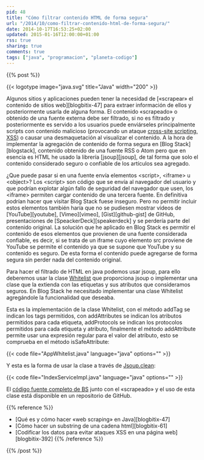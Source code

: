 ```yaml
---
pid: 48
title: "Cómo filtrar contenido HTML de forma segura"
url: "/2014/10/como-filtrar-contenido-html-de-forma-segura/"
date: 2014-10-17T16:53:25+02:00
updated: 2015-01-16T12:00:00+01:00
rss: true
sharing: true
comments: true
tags: ["java", "programacion", "planeta-codigo"]
---
```


{{% post %}}


{{< logotype image="java.svg" title="Java" width="200" >}}

Algunos sitios y aplicaciones pueden tener la necesidad de [«scrapear» el contenido de sitios web][blogbitix-47] para extraer información de ellos y posteriormente usarla de alguna forma. El contenido «scrapeado» o obtenido de una fuente externa debe ser filtrado, si no es filtrado y posteriormente es servido a los usuarios puede enviárseles principalmente scripts con contenido malicioso (provocando un ataque [cross-site scripting, XSS](https://en.wikipedia.org/wiki/Cross-site_scripting)) o causar una desmaquetación al visualizar el contenido. A la hora de implementar la agregación de contenido de forma segura en [Blog Stack][blogstack], contenido obtenido de una fuente RSS o Atom pero que en esencia es HTML he usado la librería [jsoup][jsoup], de tal forma que solo el contenido considerado seguro o confiable de los artículos sea agregado.

¿Que puede pasar si en una fuente envía elementos &lt;script&gt;, &lt;iframe&gt; u &lt;object&gt;? Los &lt;script&gt; son código que se envía al navegador del usuario y que podrían explotar algún fallo de seguridad del navegador que usen, los &lt;iframe&gt; permiten cargar contenido de una tercera fuente. En definitiva podrían hacer que visitar Blog Stack fuese inseguro. Pero no permitir incluir estos elementos también haría que no se pudiesen mostrar vídeos de [YouTube][youtube], [Vimeo][vimeo], [Gist][github-gist] de GitHub, presentaciones de [SpeackerDeck][speakerdeck] y se perdería parte del contenido original. La solución que he aplicado en Blog Stack es permitir el contenido de esos elementos que provienen de una fuente considerada confiable, es decir, si se trata de un iframe cuyo elemento src proviene de YouTube se permite el contenido ya que se supone que YouTube y su contenido es seguro. De esta forma el contenido puede agregarse de forma segura sin perder nada del contenido original.

Para hacer el filtrado de HTML en java podemos usar jsoup, para ello deberemos usar la clase [Whitelist](http://jsoup.org/apidocs/org/jsoup/safety/Whitelist.html) que proporciona jsoup o implementar una clase que la extienda con las etiquetas y sus atributos que consideramos seguros. En Blog Stack he necesitado implementar una clase Whitelist agregándole la funcionalidad que deseaba.

Esta es la implementación de la clase Whitelist, con el método addTag se indican los tags permitidos, con addAttributes se indican los atributos permitidos para cada etiqueta, addProtocols se indican los protocolos permitidos para cada etiqueta y atributo, finalmente el método addAttribute permite usar una expresión regular para el valor del atributo, esto se comprueba en el método isSafeAttribute:

{{< code file="AppWhitelist.java" language="java" options="" >}}

Y esta es la forma de usar la clase a través de [Jsoup.clean](http://jsoup.org/apidocs/org/jsoup/Jsoup.html#clean%28java.lang.String,%20java.lang.String,%20org.jsoup.safety.Whitelist%29):

{{< code file="IndexServiceImpl.java" language="java" options="" >}}

El [código fuente completo de BS](https://github.com/picodotdev/blog-stack) junto con el «scrapeado» y el uso de esta clase está disponible en un repositorio de GitHub.

{{% reference %}}

* [Qué es y cómo hacer «web scraping» en Java][blogbitix-47]
* [Cómo hacer un substring de una cadena html][blogbitix-61]
* [Codificar los datos para evitar ataques XSS en una página web][blogbitix-392]
{{% /reference %}}

{{% /post %}}
